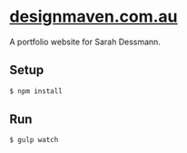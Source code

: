 # [designmaven.com.au](http://designmaven.com.au)

A portfolio website for Sarah Dessmann.

## Setup

```bash
$ npm install
```

## Run

```bash
$ gulp watch
```
